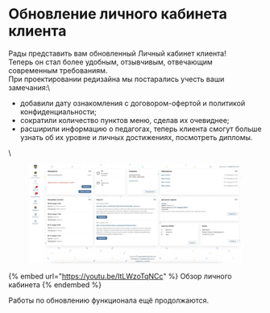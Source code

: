 # Обновление личного кабинета клиента

Рады представить вам обновленный Личный кабинет клиента!\
Теперь он стал более удобным, отзывчивым, отвечающим современным требованиям. \
При проектировании редизайна мы постарались учесть ваши  замечания:\


* добавили дату ознакомления с договором-офертой и политикой конфиденциальности;
* сократили количество пунктов меню, сделав их очевиднее;
* расширили информацию о педагогах, теперь клиента смогут больше узнать об их уровне и личных достижениях, посмотреть дипломы.

\


<figure><img src="../.gitbook/assets/image.png" alt=""><figcaption></figcaption></figure>

{% embed url="https://youtu.be/ItLWzoTqNCc" %}
Обзор личного кабинета
{% endembed %}

Работы по обновлению функционала ещё продолжаются.

